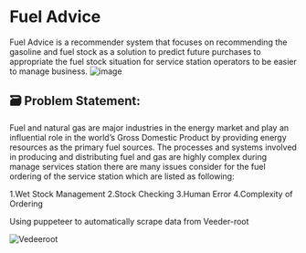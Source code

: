 
# Fuel Advice

Fuel Advice is a recommender system that focuses on recommending the gasoline and fuel stock as a solution to predict future purchases to appropriate 
the fuel stock situation for service station operators to be easier to manage business.
![image](https://user-images.githubusercontent.com/74519762/204438750-320b055a-3664-4c2f-8bef-80e43dd3a56a.png)


## 🗃️ Problem Statement: 
Fuel and natural gas are major industries in the energy market and play an influential role in the world’s Gross Domestic Product by providing energy resources as the primary fuel sources. The processes and systems involved in producing and distributing fuel and gas are highly complex during manage services station there are many issues consider for the fuel ordering of the service station which are listed as following:

  1.Wet Stock Management
  2.Stock Checking
  3.Human Error
  4.Complexity of Ordering




Using puppeteer to automatically scrape data from Veeder-root 

![Vedeeroot](https://user-images.githubusercontent.com/74519762/195978907-33fb553b-b7e0-4f8c-8f4b-2f7676ee8d13.PNG)




